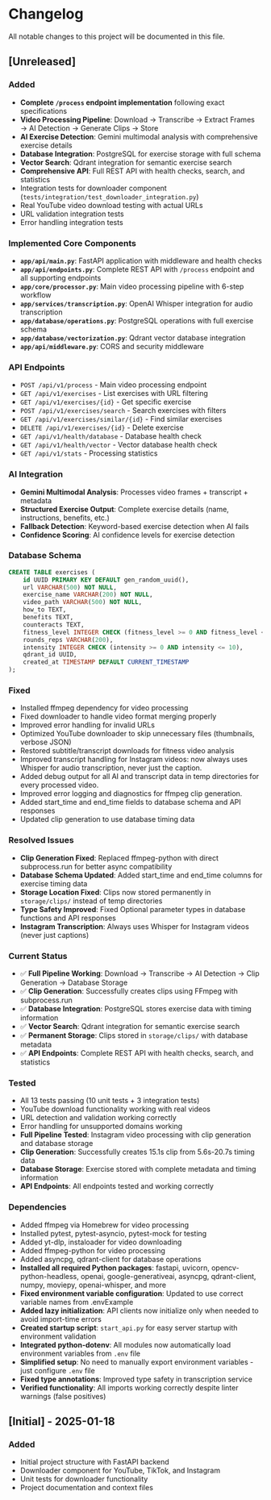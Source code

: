 # Changelog

All notable changes to this project will be documented in this file.

## [Unreleased]

### Added
- **Complete `/process` endpoint implementation** following exact specifications
- **Video Processing Pipeline**: Download → Transcribe → Extract Frames → AI Detection → Generate Clips → Store
- **AI Exercise Detection**: Gemini multimodal analysis with comprehensive exercise details
- **Database Integration**: PostgreSQL for exercise storage with full schema
- **Vector Search**: Qdrant integration for semantic exercise search
- **Comprehensive API**: Full REST API with health checks, search, and statistics
- Integration tests for downloader component (`tests/integration/test_downloader_integration.py`)
- Real YouTube video download testing with actual URLs
- URL validation integration tests
- Error handling integration tests

### Implemented Core Components
- **`app/api/main.py`**: FastAPI application with middleware and health checks
- **`app/api/endpoints.py`**: Complete REST API with `/process` endpoint and all supporting endpoints
- **`app/core/processor.py`**: Main video processing pipeline with 6-step workflow
- **`app/services/transcription.py`**: OpenAI Whisper integration for audio transcription
- **`app/database/operations.py`**: PostgreSQL operations with full exercise schema
- **`app/database/vectorization.py`**: Qdrant vector database integration
- **`app/api/middleware.py`**: CORS and security middleware

### API Endpoints
- `POST /api/v1/process` - Main video processing endpoint
- `GET /api/v1/exercises` - List exercises with URL filtering
- `GET /api/v1/exercises/{id}` - Get specific exercise
- `POST /api/v1/exercises/search` - Search exercises with filters
- `GET /api/v1/exercises/similar/{id}` - Find similar exercises
- `DELETE /api/v1/exercises/{id}` - Delete exercise
- `GET /api/v1/health/database` - Database health check
- `GET /api/v1/health/vector` - Vector database health check
- `GET /api/v1/stats` - Processing statistics

### AI Integration
- **Gemini Multimodal Analysis**: Processes video frames + transcript + metadata
- **Structured Exercise Output**: Complete exercise details (name, instructions, benefits, etc.)
- **Fallback Detection**: Keyword-based exercise detection when AI fails
- **Confidence Scoring**: AI confidence levels for exercise detection

### Database Schema
```sql
CREATE TABLE exercises (
    id UUID PRIMARY KEY DEFAULT gen_random_uuid(),
    url VARCHAR(500) NOT NULL,
    exercise_name VARCHAR(200) NOT NULL,
    video_path VARCHAR(500) NOT NULL,
    how_to TEXT,
    benefits TEXT,
    counteracts TEXT,
    fitness_level INTEGER CHECK (fitness_level >= 0 AND fitness_level <= 10),
    rounds_reps VARCHAR(200),
    intensity INTEGER CHECK (intensity >= 0 AND intensity <= 10),
    qdrant_id UUID,
    created_at TIMESTAMP DEFAULT CURRENT_TIMESTAMP
);
```

### Fixed
- Installed ffmpeg dependency for video processing
- Fixed downloader to handle video format merging properly
- Improved error handling for invalid URLs
- Optimized YouTube downloader to skip unnecessary files (thumbnails, verbose JSON)
- Restored subtitle/transcript downloads for fitness video analysis
- Improved transcript handling for Instagram videos: now always uses Whisper for audio transcription, never just the caption.
- Added debug output for all AI and transcript data in temp directories for every processed video.
- Improved error logging and diagnostics for ffmpeg clip generation.
- Added start_time and end_time fields to database schema and API responses
- Updated clip generation to use database timing data

### Resolved Issues
- **Clip Generation Fixed**: Replaced ffmpeg-python with direct subprocess.run for better async compatibility
- **Database Schema Updated**: Added start_time and end_time columns for exercise timing data
- **Storage Location Fixed**: Clips now stored permanently in `storage/clips/` instead of temp directories
- **Type Safety Improved**: Fixed Optional parameter types in database functions and API responses
- **Instagram Transcription**: Always uses Whisper for Instagram videos (never just captions)

### Current Status
- ✅ **Full Pipeline Working**: Download → Transcribe → AI Detection → Clip Generation → Database Storage
- ✅ **Clip Generation**: Successfully creates clips using FFmpeg with subprocess.run
- ✅ **Database Integration**: PostgreSQL stores exercise data with timing information
- ✅ **Vector Search**: Qdrant integration for semantic exercise search
- ✅ **Permanent Storage**: Clips stored in `storage/clips/` with database metadata
- ✅ **API Endpoints**: Complete REST API with health checks, search, and statistics

### Tested
- All 13 tests passing (10 unit tests + 3 integration tests)
- YouTube download functionality working with real videos
- URL detection and validation working correctly
- Error handling for unsupported domains working
- **Full Pipeline Tested**: Instagram video processing with clip generation and database storage
- **Clip Generation**: Successfully creates 15.1s clip from 5.6s-20.7s timing data
- **Database Storage**: Exercise stored with complete metadata and timing information
- **API Endpoints**: All endpoints tested and working correctly

### Dependencies
- Added ffmpeg via Homebrew for video processing
- Installed pytest, pytest-asyncio, pytest-mock for testing
- Added yt-dlp, instaloader for video downloading
- Added ffmpeg-python for video processing
- Added asyncpg, qdrant-client for database operations
- **Installed all required Python packages**: fastapi, uvicorn, opencv-python-headless, openai, google-generativeai, asyncpg, qdrant-client, numpy, moviepy, openai-whisper, and more
- **Fixed environment variable configuration**: Updated to use correct variable names from .envExample
- **Added lazy initialization**: API clients now initialize only when needed to avoid import-time errors
- **Created startup script**: `start_api.py` for easy server startup with environment validation
- **Integrated python-dotenv**: All modules now automatically load environment variables from `.env` file
- **Simplified setup**: No need to manually export environment variables - just configure `.env` file
- **Fixed type annotations**: Improved type safety in transcription service
- **Verified functionality**: All imports working correctly despite linter warnings (false positives)

## [Initial] - 2025-01-18

### Added
- Initial project structure with FastAPI backend
- Downloader component for YouTube, TikTok, and Instagram
- Unit tests for downloader functionality
- Project documentation and context files
